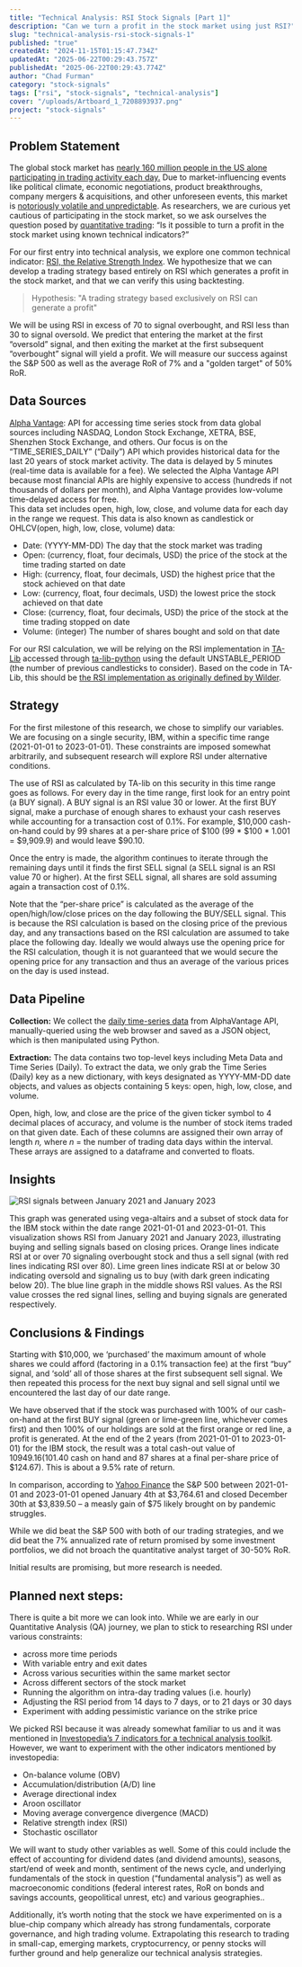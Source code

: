 ```yaml
---
title: "Technical Analysis: RSI Stock Signals [Part 1]"
description: "Can we turn a profit in the stock market using just RSI?"
slug: "technical-analysis-rsi-stock-signals-1"
published: "true"
createdAt: "2024-11-15T01:15:47.734Z"
updatedAt: "2025-06-22T00:29:43.757Z"
publishedAt: "2025-06-22T00:29:43.774Z"
author: "Chad Furman"
category: "stock-signals"
tags: ["rsi", "stock-signals", "technical-analysis"]
cover: "/uploads/Artboard_1_7208893937.png"
project: "stock-signals"
---
```


## Problem Statement

The global stock market has [nearly 160 million people in the US alone participating in trading activity each day.](https://www.fool.com/research/how-many-americans-own-stock/) Due to market-influencing events like political climate, economic negotiations, product breakthroughs, company mergers & acquisitions, and other unforeseen events, this market is [notoriously volatile and unpredictable](https://www.investopedia.com/articles/basics/04/100804.asp#:~:text=The%20political%20situation%2C%20negotiations%20between,stocks%20and%20the%20stock%20market.). As researchers, we are curious yet cautious of participating in the stock market, so we ask ourselves the question posed by [quantitative trading](https://www.cqf.com/blog/what-quantitative-trading#:~:text=What%20Is%20Quantitative%20Trading%3F,opportunities%20in%20the%20financial%20markets): “Is it possible to turn a profit in the stock market using known technical indicators?”

For our first entry into technical analysis, we explore one common technical indicator: [RSI, the Relative Strength Index](https://www.investopedia.com/terms/r/rsi.asp).  We hypothesize that we can develop a trading strategy based entirely on RSI which generates a profit in the stock market, and that we can verify this using backtesting.


>Hypothesis: "A trading strategy based exclusively on RSI can generate a profit"

We will be using RSI in excess of 70 to signal overbought, and RSI less than 30 to signal oversold.  We predict that entering the market at the first “oversold” signal, and then exiting the market at the first subsequent “overbought” signal will yield a profit.  We will measure our success against the S&P 500 as well as the average RoR of 7% and a "golden target" of 50% RoR.

## Data Sources

[Alpha Vantage](https://www.alphavantage.co/): API for accessing time series stock from data global sources including NASDAQ, London Stock Exchange, XETRA, BSE, Shenzhen Stock Exchange, and others. Our focus is on the “TIME\_SERIES\_DAILY” (“Daily”) API which provides historical data for the last 20 years of stock market activity. The data is delayed by 5 minutes (real-time data is available for a fee).  We selected the Alpha Vantage API because most financial APIs are highly expensive to access (hundreds if not thousands of dollars per month), and Alpha Vantage provides low-volume time-delayed access for free.  
This data set includes open, high, low, close, and volume data for each day in the range we request.  This data is also known as candlestick or OHLCV(open, high, low, close, volume) data: 

* Date: (YYYY-MM-DD) The day that the stock market was trading   
* Open: (currency, float, four decimals, USD) the price of the stock at the time trading started on date  
* High:  (currency, float, four decimals, USD)  the highest price that the stock achieved on that date  
* Low: (currency, float, four decimals, USD)  the lowest price the stock achieved on that date  
* Close: (currency, float, four decimals, USD)  the price of the stock at the time trading stopped on date  
* Volume: (integer) The number of shares bought and sold on that date

For our RSI calculation, we will be relying on the RSI implementation in [TA-Lib](https://ta-lib.org/) accessed through [ta-lib-python](https://github.com/ta-lib/ta-lib-python) using the default UNSTABLE\_PERIOD (the number of previous candlesticks to consider).  Based on the code in TA-Lib, this should be [the RSI implementation as originally defined by Wilder](https://github.com/TA-Lib/ta-lib/blob/main/src/ta_func/ta_RSI.c#L208).

## Strategy

For the first milestone of this research, we chose to simplify our variables.  We are focusing on a single security, IBM, within a specific time range (2021-01-01 to 2023-01-01).  These constraints are imposed somewhat arbitrarily, and subsequent research will explore RSI under alternative conditions.

The use of RSI as calculated by TA-lib on this security in this time range goes as follows.  For every day in the time range, first look for an entry point (a BUY signal).  A BUY signal is an RSI value 30 or lower.  At the first BUY signal, make a purchase of enough shares to exhaust your cash reserves while accounting for a transaction cost of 0.1%.  For example, $10,000 cash-on-hand could by 99 shares at a per-share price of $100 (99 \* $100 \* 1.001 \= $9,909.9) and would leave $90.10.

Once the entry is made, the algorithm continues to iterate through the remaining days until it finds the first SELL signal (a SELL signal is an RSI value 70 or higher).  At the first SELL signal, all shares are sold assuming again a transaction cost of 0.1%.  

Note that the “per-share price” is calculated as the average of the open/high/low/close prices on the day following the BUY/SELL signal.  This is because the RSI calculation is based on the closing price of the previous day, and any transactions based on the RSI calculation are assumed to take place the following day.  Ideally we would always use the opening price for the RSI calculation, though it is not guaranteed that we would secure the opening price for any transaction and thus an average of the various prices on the day is used instead.

## Data Pipeline  
**Collection:** We collect the [daily time-series data](https://www.alphavantage.co/documentation/#time-series-data) from AlphaVantage API, manually-queried using the web browser and saved as a JSON object, which is then manipulated using Python.

**Extraction:** The data contains two top-level keys including Meta Data and Time Series (Daily). To extract the data, we only grab the Time Series (Daily) key as a new dictionary, with keys designated as YYYY-MM-DD date objects, and values as objects containing 5 keys: open, high, low, close, and volume. 

Open, high, low, and close are the price of the given ticker symbol to 4 decimal places of accuracy, and volume is the number of stock items traded on that given date. Each of these columns are assigned their own array of length *n,* where *n* \= the number of trading data days within the interval. These arrays are assigned to a dataframe and converted to floats. 

## Insights

![RSI signals between January 2021 and January 2023](http://localhost:1337/uploads/stock_data_f24b85b9d0.png "RSI signals between January 2021 and January 2023")

This graph was generated using vega-altairs and a subset of stock data for the IBM stock within the date range 2021-01-01 and 2023-01-01. This visualization shows RSI from January 2021 and January 2023, illustrating buying and selling signals based on closing prices. Orange lines indicate RSI at or over 70 signaling overbought stock and thus a sell signal (with red lines indicating RSI over 80). Lime green lines indicate RSI at or below 30 indicating oversold and signaling us to buy (with dark green indicating below 20). The blue line graph in the middle shows RSI values. As the RSI value crosses the red signal lines, selling and buying signals are generated respectively.

## Conclusions & Findings  
Starting with $10,000, we ‘purchased’ the maximum amount of whole shares we could afford (factoring in a 0.1% transaction fee) at the first “buy” signal, and ‘sold’ all of those shares at the first subsequent sell signal. We then repeated this process for the next buy signal and sell signal until we encountered the last day of our date range.  

We have observed that if the stock was purchased with 100% of our cash-on-hand at the first BUY signal (green or lime-green line, whichever comes first) and then 100% of our holdings are sold at the first orange or red line, a profit is generated.  At the end of the 2 years (from 2021-01-01 to 2023-01-01) for the IBM stock, the result was a total cash-out value of $10949.16 ($101.40 cash on hand and 87 shares at a final per-share price of $124.67).  This is about a 9.5% rate of return.  
   
In comparison, according to [Yahoo Finance](https://finance.yahoo.com/quote/%5EGSPC/history/?period1=1609459200&period2=1672531200) the S\&P 500 between 2021-01-01 and 2023-01-01 opened January 4th at $3,764.61 and closed December 30th at $3,839.50 – a measly gain of $75 likely brought on by pandemic struggles.

While we did beat the S\&P 500 with both of our trading strategies, and we did beat the 7% annualized rate of return promised by some investment portfolios, we did not broach the quantitative analyst target of 30-50% RoR.

 Initial results are promising, but more research is needed.

## Planned next steps:  
There is quite a bit more we can look into.  While we are early in our Quantitative Analysis (QA) journey, we plan to stick to researching RSI under various constraints:

* across more time periods  
* With variable entry and exit dates  
* Across various securities within the same market sector  
* Across different sectors of the stock market  
* Running the algorithm on intra-day trading values (i.e. hourly)  
* Adjusting the RSI period from 14 days to 7 days, or to 21 days or 30 days  
* Experiment with adding pessimistic variance on the strike price

We picked RSI because it was already somewhat familiar to us and it was mentioned in [Investopedia’s 7 indicators for a technical analysis toolkit](https://www.investopedia.com/top-7-technical-analysis-tools-4773275).  However, we want to experiment with the other indicators mentioned by investopedia:

* On-balance volume (OBV)  
* Accumulation/distribution (A/D) line  
* Average directional index  
* Aroon oscillator  
* Moving average convergence divergence (MACD)  
* Relative strength index (RSI)  
* Stochastic oscillator

We will want to study other variables as well.  Some of this could include the effect of accounting for dividend dates (and dividend amounts), seasons, start/end of week and month, sentiment of the news cycle, and underlying fundamentals of the stock in question (“fundamental analysis”) as well as macroeconomic conditions (federal interest rates, RoR on bonds and savings accounts, geopolitical unrest, etc) and various geographies..

Additionally, it’s worth noting that the stock we have experimented on is a blue-chip company which already has strong fundamentals, corporate governance, and high trading volume.  Extrapolating this research to trading in small-cap, emerging markets, cryptocurrency, or penny stocks will further ground and help generalize our technical analysis strategies.